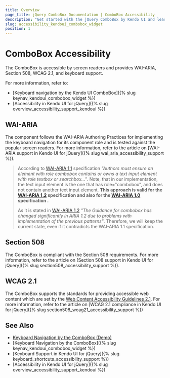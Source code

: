 ```yaml
---
title: Overview
page_title: jQuery ComboBox Documentation | ComboBox Accessibility
description: "Get started with the jQuery ComboBox by Kendo UI and learn about its accessibility support for WAI-ARIA, Section 508, and WCAG 2.1."
slug: accessibility_kendoui_combobox_widget
position: 1
---
```


# ComboBox Accessibility

The ComboBox is accessible by screen readers and provides WAI-ARIA, Section 508, WCAG 2.1, and keyboard support.

For more information, refer to:
* [Keyboard navigation by the Kendo UI ComboBox]({% slug keynav_kendoui_combobox_widget %})
* [Accessibility in Kendo UI for jQuery]({% slug overview_accessibility_support_kendoui %})

## WAI-ARIA

The component follows the WAI-ARIA Authoring Practices for implementing the keyboard navigation for its component role and is tested against the popular screen readers. For more information, refer to the article on [WAI-ARIA support in Kendo UI for jQuery]({% slug wai_aria_accessibility_support %}).

> According to [WAI-ARIA 1.1](https://www.w3.org/TR/wai-aria/#combobox) specification *"Authors must ensure an element with role combobox contains or owns a text input element with role textbox or searchbox..."*. Note, that in our implementation, the text input element is the one that has role="combobox", and does not contain another text input element. **This approach is valid for the [WAI-ARIA 1.2](https://www.w3.org/TR/wai-aria-1.2/#combobox) specification and also for the [WAI-ARIA 1.0](https://www.w3.org/TR/wai-aria/#combobox) specification .**
>
> As it is stated in [WAI-ARIA 1.2](https://www.w3.org/TR/wai-aria-1.2/#combobox) *"The Guidance for combobox has changed significantly in ARIA 1.2 due to problems with implementation of the previous patterns"*. Therefore, we will keep the current state, even if it contradicts the WAI-ARIA 1.1 specification.

## Section 508

The ComboBox is compliant with the Section 508 requirements. For more information, refer to the article on [Section 508 support in Kendo UI for jQuery]({% slug section508_accessibility_support %}).

## WCAG 2.1

The ComboBox supports the standards for providing accessible web content which are set by the [Web Content Accessibility Guidelines 2.1](https://www.w3.org/TR/WCAG/). For more information, refer to the article on [WCAG 2.1 compliance in Kendo UI for jQuery]({% slug section508_wcag21_accessibility_support %})

## See Also

* [Keyboard Navigation by the ComboBox (Demo)](https://demos.telerik.com/kendo-ui/combobox/keyboard-navigation)
* [Keyboard Navigation by the ComboBox]({% slug keynav_kendoui_combobox_widget %})
* [Keyboard Support in Kendo UI for jQuery]({% slug keyboard_shortcuts_accessibility_support %})
* [Accessibility in Kendo UI for jQuery]({% slug overview_accessibility_support_kendoui %})
